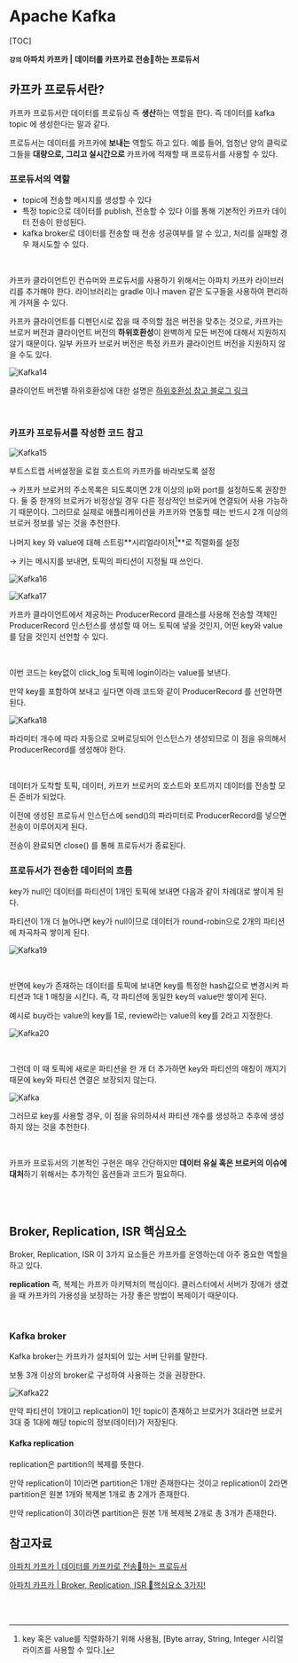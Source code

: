 # Apache Kafka

[TOC]

**`강의` 아파치 카프카 | 데이터를 카프카로 전송🚀하는 프로듀서**

## 카프카 프로듀서란?

카프카 프로듀서란 데이터를 프로듀싱 즉 **생산**하는 역할을 한다.
즉 데이터를 kafka topic 에 생성한다는 말과 같다.

프로듀서는 데이터를 카프카에 **보내는** 역할도 하고 있다.
예를 들어, 엄청난 양의 클릭로그들을 **대량으로, 그리고 실시간으로** 카프카에 적재할 때 프로듀서를 사용할 수 있다.



### 프로듀서의 역할

- topic에 전송할 메시지를 생성할 수 있다
- 특정 topic으로 데이터를 publish, 전송할 수 있다
이를 통해 기본적인 카프카 데이터 전송이 완성된다.
- kafka broker로 데이터를 전송할 때 전송 성공여부를 알 수 있고, 처리를 실패할 경우 재시도할 수 있다.

<br/>

카프카 클라이언트인 컨슈머와 프로듀서를 사용하기 위해서는 아파치 카프카 라이브러리를 추가해야 한다.
라이브러리는 gradle 이나 maven 같은 도구들을 사용하여 편리하게 가져올 수 있다.

카프카 클라이언트를 디펜던시로 잡을 때 주의할 점은 버전을 맞추는 것으로, 카프카는 브로커 버전과 클라이언트 버전의 **하위호환성**이 완벽하게 모든 버전에 대해서 지원하지 않기 때문이다.
일부 카프카 브로커 버전은 특정 카프카 클라이언트 버전을 지원하지 않을 수도 있다.

![Kafka14](Apache_Kafka.assets/14.png)



클라이언트 버전별 하위호환성에 대한 설명은 [하위호환성 참고 블로그 링크](https://blog.voidmainvoid.net/193)

<br/>

### 카프카 프로듀서를 작성한 코드 참고

![Kafka15](Apache_Kafka.assets/15.png)

부트스트랩 서버설정을 로컬 호스트의 카프카를 바라보도록 설정

→ 카프카 브로커의 주소목록은 되도록이면 2개 이상의 ip와 port를 설정하도록 권장한다.
	둘 중 한개의 브로커가 비정상일 경우 다른 정상적인 브로커에 연결되어 사용 가능하기 때문이다.
	그러므로 실제로 애플리케이션을 카프카와 연동할 때는 반드시 2개 이상의 브로커 정보를 넣는 것을 추천한다.

나머지 key 와 value에 대해 스트링**시리얼라이저[^1]**로 직렬화를 설정

→ 키는 메시지를 보내면, 토픽의 파티션이 지정될 때 쓰인다.



 ![Kafka16](Apache_Kafka.assets/16.png)

![Kafka17](Apache_Kafka.assets/17.png)

 카프카 클라이언트에서 제공하는 ProducerRecord 클래스를 사용해 전송할 객체인 ProducerRecord 인스턴스를 생성할 때 어느 토픽에 넣을 것인지, 어떤 key와 value를 담을 것인지 선언할 수 있다.

<br/>

이번 코드는 key없이 click_log 토픽에 login이라는 value를 보낸다.

만약 key를 포함하여 보내고 싶다면 아래 코드와 같이 ProducerRecord 를 선언하면 된다.

![Kafka18](Apache_Kafka.assets/18.png)

파라미터 개수에 따라 자동으로 오버로딩되어 인스턴스가 생성되므로 이 점을 유의해서 ProducerRecord를 생성해야 한다.

<br/>

데이터가 도착할 토픽, 데이터, 카프카 브로커의 호스트와 포트까지 데이터를 전송할 모든 준비가 되었다. 

이전에 생성된 프로듀서 인스턴스에 send()의 파라미터로 ProducerRecord를 넣으면 전송이 이루어지게 된다.

전송이 완료되면 close() 를 통해 프로듀서가 종료된다.



### 프로듀서가 전송한 데이터의 흐름

key가 null인 데이터를 파티션이 1개인 토픽에 보내면 다음과 같이 차례대로 쌓이게 된다.

파티션이 1개 더 늘어나면 key가 null이므로 데이터가 round-robin으로 2개의 파티션에 차곡차곡 쌓이게 된다.

![Kafka19](Apache_Kafka.assets/19.png)

<br/>

반면에 key가 존재하는 데이터를 토픽에 보내면 key를 특정한 hash값으로 변경시켜 파티션과 1대 1 매칭을 시킨다. 즉, 각 파티션에 동일한 key의 value만 쌓이게 된다.

예시로 buy라는 value의 key를 1로, review라는 value의 key를 2라고 지정한다.

![Kafka20](Apache_Kafka.assets/20.png)

<br/>

그런데 이 때 토픽에 새로운 파티션을 한 개 더 추가하면 key와 파티션의 매칭이 깨지기 때문에 key와 파티션 연결은 보장되지 않는다.

![Kafka](Apache_Kafka.assets/21.png)

그러므로 key를 사용할 경우, 이 점을 유의하셔서 파티션 개수를 생성하고 추후에 생성하지 않는 것을 추천한다.

<br/>

카프카 프로듀서의 기본적인 구현은 매우 간단하지만 **데이터 유실 혹은 브로커의 이슈에 대처**하기 위해서는 추가적인 옵션들과 코드가 필요하다.

<br/>

<br/>



## Broker, Replication, ISR 핵심요소

Broker, Replication, ISR 이 3가지 요소들은 카프카를 운영하는데 아주 중요한 역할을 하고 있다.

 **replication** 즉, 복제는 카프카 아키텍처의 핵심이다.
클러스터에서 서버가 장애가 생겼을 때 카프카의 가용성을 보장하는 가장 좋은 방법이 복제이기 때문이다.

<br/>

### Kafka broker

Kafka broker는 카프카가 설치되어 있는 서버 단위를 말한다.

보통 3개 이상의 broker로 구성하여 사용하는 것을 권장한다.

![Kafka22](Apache_Kafka.assets/22.png)

만약 파티션이 1개이고 replication이 1인 topic이 존재하고 브로커가 3대라면 브로커 3대 중 1대에 해당 topic의 정보(데이터)가 저장된다.



#### Kafka replication

replication은 partition의 복제를 뜻한다.

만약 replication이 1이라면  partition은 1개만 존재한다는 것이고 replication이 2라면 partition은 원본 1개와 복제본 1개로 총 2개가 존재한다.

만약 replication이 3이라면 partition은 원본 1개 복제복 2개로 총 3개가 존재한다.







## 참고자료

[아파치 카프카 | 데이터를 카프카로 전송🚀하는 프로듀서](https://www.youtube.com/watch?v=aAu0FE3nvbk&list=PL3Re5Ri5rZmkY46j6WcJXQYRlDRZSUQ1j&index=3)

[아파치 카프카 | Broker, Replication, ISR 👀핵심요소 3가지!](https://www.youtube.com/watch?v=qpEEoGpWVig&list=PL3Re5Ri5rZmkY46j6WcJXQYRlDRZSUQ1j&index=4)

<br/>

<br/>

[^1]: key 혹은  value를 직렬화하기 위해 사용됨, [Byte array, String, Integer 시리얼라이즈를 사용할 수 있다.]